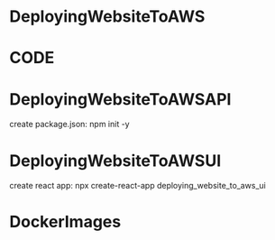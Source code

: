 # DeployingWebsiteToAWS

# CODE
# DeployingWebsiteToAWSAPI
create package.json: npm init -y

# DeployingWebsiteToAWSUI
create react app: npx create-react-app deploying_website_to_aws_ui


# DockerImages

